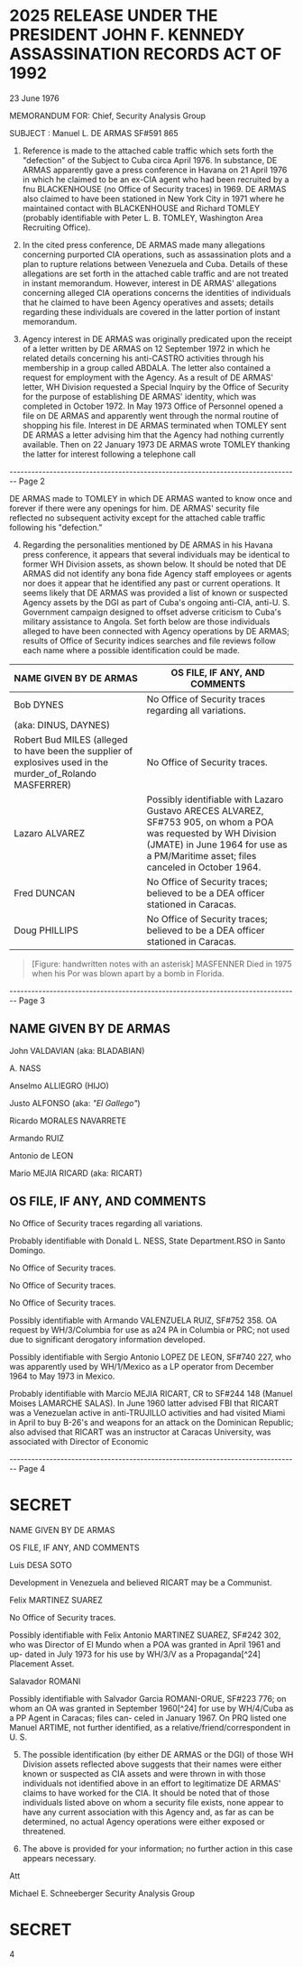 # 2025 RELEASE UNDER THE PRESIDENT JOHN F. KENNEDY ASSASSINATION RECORDS ACT OF 1992

23 June 1976

MEMORANDUM FOR: Chief, Security Analysis Group

SUBJECT : Manuel L. DE ARMAS
SF#591 865

1. Reference is made to the attached cable traffic which sets forth the "defection" of the Subject to Cuba circa April 1976. In substance, DE ARMAS apparently gave a press conference in Havana on 21 April 1976 in which he claimed to be an ex-CIA agent who had been recruited by a fnu BLACKENHOUSE (no Office of Security traces) in 1969. DE ARMAS also claimed to have been stationed in New York City in 1971 where he maintained contact with BLACKENHOUSE and Richard TOMLEY (probably identifiable with Peter L. B. TOMLEY, Washington Area Recruiting Office).

2. In the cited press conference, DE ARMAS made many allegations concerning purported CIA operations, such as assassination plots and a plan to rupture relations between Venezuela and Cuba. Details of these allegations are set forth in the attached cable traffic and are not treated in instant memorandum. However, interest in DE ARMAS' allegations concerning alleged CIA operations concerns the identities of individuals that he claimed to have been Agency operatives and assets; details regarding these individuals are covered in the latter portion of instant memorandum.

3. Agency interest in DE ARMAS was originally predicated upon the receipt of a letter written by DE ARMAS on 12 September 1972 in which he related details concerning his anti-CASTRO activities through his membership in a group called ABDALA. The letter also contained a request for employment with the Agency. As a result of DE ARMAS' letter, WH Division requested a Special Inquiry by the Office of Security for the purpose of establishing DE ARMAS' identity, which was completed in October 1972. In May 1973 Office of Personnel opened a file on DE ARMAS and apparently went through the normal routine of shopping his file. Interest in DE ARMAS terminated when TOMLEY sent DE ARMAS a letter advising him that the Agency had nothing currently available. Then on 22 January 1973 DE ARMAS wrote TOMLEY thanking the latter for interest following a telephone call


-------------------------------------------------------------------------------- Page 2

DE ARMAS made to TOMLEY in which DE ARMAS wanted to know once and forever if there were any openings for him. DE ARMAS' security file reflected no subsequent activity except for the attached cable traffic following his "defection."

4. Regarding the personalities mentioned by DE ARMAS in his Havana press conference, it appears that several individuals may be identical to former WH Division assets, as shown below. It should be noted that DE ARMAS did not identify any bona fide Agency staff employees or agents nor does it appear that he identified any past or current operations. It seems likely that DE ARMAS was provided a list of known or suspected Agency assets by the DGI as part of Cuba's ongoing anti-CIA, anti-U. S. Government campaign designed to offset adverse criticism to Cuba's military assistance to Angola. Set forth below are those individuals alleged to have been connected with Agency operations by DE ARMAS; results of Office of Security indices searches and file reviews follow each name where a possible identification could be made.

| NAME GIVEN BY DE ARMAS                                                                                     | OS FILE, IF ANY, AND COMMENTS                                                                                                                                                                         |
| ---------------------------------------------------------------------------------------------------------- | ----------------------------------------------------------------------------------------------------------------------------------------------------------------------------------------------------- |
| Bob DYNES                                                                                                  | No Office of Security traces regarding all variations.                                                                                                                                                |
| (aka: DINUS, DAYNES)                                                                                       |                                                                                                                                                                                                       |
| Robert Bud MILES (alleged to have been the supplier of explosives used in the murder_of_Rolando MASFERRER) | No Office of Security traces.                                                                                                                                                                         |
| Lazaro ALVAREZ                                                                                             | Possibly identifiable with Lazaro Gustavo ARECES ALVAREZ, SF#753 905, on whom a POA was requested by WH Division (JMATE) in June 1964 for use as a PM/Maritime asset; files canceled in October 1964. |
| Fred DUNCAN                                                                                                | No Office of Security traces; believed to be a DEA officer stationed in Caracas.                                                                                                                      |
| Doug PHILLIPS                                                                                              | No Office of Security traces; believed to be a DEA officer stationed in Caracas.                                                                                                                      |

> [Figure: handwritten notes with an asterisk]
> MASFENNER Died in 1975 when his Por was blown apart by a bomb in Florida.


-------------------------------------------------------------------------------- Page 3

## NAME GIVEN BY DE ARMAS

John VALDAVIAN
(aka: BLADABIAN)

A. NASS

Anselmo ALLIEGRO (HIJO)

Justo ALFONSO
(aka: *"El Gallego"*)

Ricardo MORALES NAVARRETE

Armando RUIZ

Antonio de LEON

Mario MEJIA RICARD
(aka: RICART)

## OS FILE, IF ANY, AND COMMENTS

No Office of Security traces regarding all variations.

Probably identifiable with Donald L. NESS, State Department.RSO in Santo Domingo.

No Office of Security traces.

No Office of Security traces.

No Office of Security traces.

Possibly identifiable with Armando VALENZUELA RUIZ, SF#752 358. OA request by WH/3/Columbia for use as a24 PA in Columbia or PRC; not used due to significant derogatory information developed.

Possibly identifiable with Sergio Antonio LOPEZ DE LEON, SF#740 227, who was apparently used by WH/1/Mexico as a LP operator from December 1964 to May 1973 in Mexico.

Probably identifiable with Marcio MEJIA RICART, CR to SF#244 148 (Manuel Moises LAMARCHE SALAS). In June 1960 latter advised FBI that RICART was a Venezuelan active in anti-TRUJILLO activities and had visited Miami in April to buy B-26's and weapons for an attack on the Dominican Republic; also advised that RICART was an instructor at Caracas University, was associated with Director of Economic


-------------------------------------------------------------------------------- Page 4

# SECRET

NAME GIVEN BY DE ARMAS

OS FILE, IF ANY, AND COMMENTS

Luis DESA SOTO

Development in Venezuela and
believed RICART may be a
Communist.

Felix MARTINEZ SUAREZ

No Office of Security traces.

Possibly identifiable with
Felix Antonio MARTINEZ SUAREZ,
SF#242 302, who was Director
of El Mundo when a POA was
granted in April 1961 and up-
dated in July 1973 for his use
by WH/3/V as a Propaganda[^24]
Placement Asset.

Salavador ROMANI

Possibly identifiable with
Salvador Garcia ROMANI-ORUE,
SF#223 776; on whom an OA
was granted in September 1960[^24]
for use by WH/4/Cuba as a PP
Agent in Caracas; files can-
celed in January 1967. On
PRQ listed one Manuel ARTIME,
not further identified, as a
relative/friend/correspondent
in U. S.

5. The possible identification (by either DE ARMAS or the DGI) of those WH Division assets reflected above suggests that their names were either known or suspected as CIA assets and were thrown in with those individuals not identified above in an effort to legitimatize DE ARMAS' claims to have worked for the CIA. It should be noted that of those individuals listed above on whom a security file exists, none appear to have any current association with this Agency and, as far as can be determined, no actual Agency operations were either exposed or threatened.

6. The above is provided for your information; no further action in this case appears necessary.

Att

Michael E. Schneeberger
Security Analysis Group

# SECRET
4
